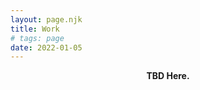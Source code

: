 ```yaml
---
layout: page.njk
title: Work
# tags: page
date: 2022-01-05
---
```


<header id="hero">
  <p>
    <strong class="faded">
      TBD Here.
    </strong>
  </p>
</header>
